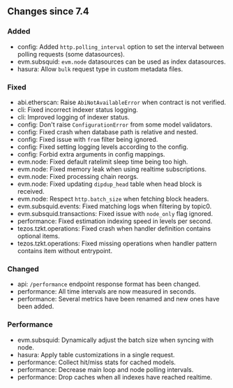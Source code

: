 <!-- markdownlint-disable first-line-h1 -->
## Changes since 7.4

### Added

- config: Added `http.polling_interval` option to set the interval between polling requests (some datasources).
- evm.subsquid: `evm.node` datasources can be used as index datasources.
- hasura: Allow `bulk` request type in custom metadata files.

### Fixed

- abi.etherscan: Raise `AbiNotAvailableError` when contract is not verified.
- cli: Fixed incorrect indexer status logging.
- cli: Improved logging of indexer status.
- config: Don't raise `ConfigurationError` from some model validators.
- config: Fixed crash when database path is relative and nested.
- config: Fixed issue with `from` filter being ignored.
- config: Fixed setting logging levels according to the config.
- config: Forbid extra arguments in config mappings.
- evm.node: Fixed default ratelimit sleep time being too high.
- evm.node: Fixed memory leak when using realtime subscriptions.
- evm.node: Fixed processing chain reorgs.
- evm.node: Fixed updating `dipdup_head` table when head block is received.
- evm.node: Respect `http.batch_size` when fetching block headers.
- evm.subsquid.events: Fixed matching logs when filtering by topic0.
- evm.subsquid.transactions: Fixed issue with `node_only` flag ignored.
- performance: Fixed estimation indexing speed in levels per second.
- tezos.tzkt.operations: Fixed crash when handler definition contains optional items.
- tezos.tzkt.operations: Fixed missing operations when handler pattern contains item without entrypoint.

### Changed

- api: `/performance` endpoint response format has been changed.
- performance: All time intervals are now measured in seconds.
- performance: Several metrics have been renamed and new ones have been added.

### Performance

- evm.subsquid: Dynamically adjust the batch size when syncing with node.
- hasura: Apply table customizations in a single request.
- performance: Collect hit/miss stats for cached models.
- performance: Decrease main loop and node polling intervals.
- performance: Drop caches when all indexes have reached realtime.
